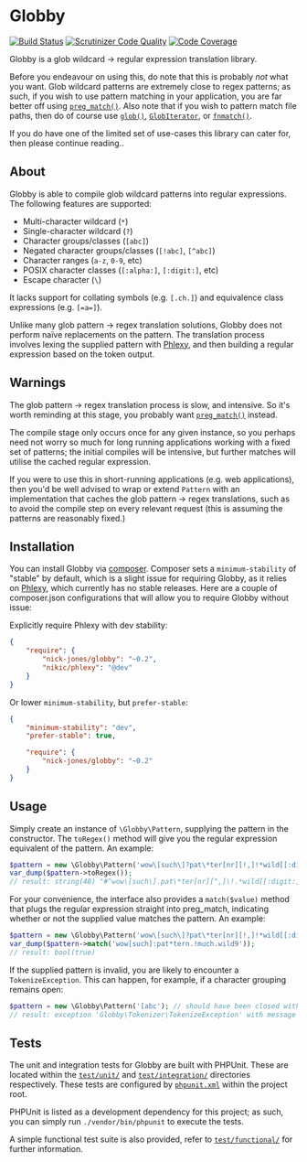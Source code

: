 # Globby

[![Build Status](https://travis-ci.org/nick-jones/Globby.svg?branch=master)](https://travis-ci.org/nick-jones/Globby) [![Scrutinizer Code Quality](https://scrutinizer-ci.com/g/nick-jones/Globby/badges/quality-score.png?s=fa89b9575c50a9e334a5894b425bdc12c85fa454)](https://scrutinizer-ci.com/g/nick-jones/Globby/) [![Code Coverage](https://scrutinizer-ci.com/g/nick-jones/Globby/badges/coverage.png?s=209893a51f5aa1747eb24265d796405e8f48903d)](https://scrutinizer-ci.com/g/nick-jones/Globby/)

Globby is a glob wildcard → regular expression translation library.

Before you endeavour on using this, do note that this is probably *not* what you want. Glob wildcard patterns
are extremely close to regex patterns; as such, if you wish to use pattern matching in your application, you are far
better off using [`preg_match()`](http://php.net/preg_match). Also note that if you wish to pattern match file paths,
then do of course use [`glob()`](http://php.net/glob), [`GlobIterator`](http://php.net/globiterator), or
[`fnmatch()`](http://php.net/fnmatch).

If you do have one of the limited set of use-cases this library can cater for, then please continue reading..

## About

Globby is able to compile glob wildcard patterns into regular expressions. The following features are supported:

* Multi-character wildcard (`*`)
* Single-character wildcard (`?`)
* Character groups/classes (`[abc]`)
* Negated character groups/classes (`[!abc]`, `[^abc]`)
* Character ranges (`a-z`, `0-9`, etc)
* POSIX character classes (`[:alpha:]`, `[:digit:]`, etc)
* Escape character (`\`)

It lacks support for collating symbols (e.g. `[.ch.]`) and equivalence class expressions (e.g. `[=a=]`).

Unlike many glob pattern → regex translation solutions, Globby does not perform naïve replacements on the pattern. The
translation process involves lexing the supplied pattern with [Phlexy](https://github.com/nikic/Phlexy), and then
building a regular expression based on the token output.

## Warnings

The glob pattern → regex translation process is slow, and intensive. So it's worth reminding at this stage, you probably
want [`preg_match()`](http://php.net/preg_match) instead.

The compile stage only occurs once for any given instance, so you perhaps need not worry so much for long running
applications working with a fixed set of patterns; the initial compiles will be intensive, but further matches will
utilise the cached regular expression.

If you were to use this in short-running applications (e.g. web applications), then you'd be well advised to wrap or
extend `Pattern` with an implementation that caches the glob pattern → regex translations, such as to avoid the compile
step on every relevant request (this is assuming the patterns are reasonably fixed.)

## Installation

You can install Globby via [composer](http://getcomposer.org). Composer sets a `minimum-stability` of "stable" by
default, which is a slight issue for requiring Globby, as it relies on [Phlexy](https://github.com/nikic/Phlexy), which
currently has no stable releases. Here are a couple of composer.json configurations that will allow you to require
Globby without issue:

Explicitly require Phlexy with dev stability:

```json
{
    "require": {
        "nick-jones/globby": "~0.2",
        "nikic/phlexy": "@dev"
    }
}
```

Or lower `minimum-stability`, but `prefer-stable`:

```json
{
    "minimum-stability": "dev",
    "prefer-stable": true,

    "require": {
        "nick-jones/globby": "~0.2"
    }
}
```

## Usage

Simply create an instance of `\Globby\Pattern`, supplying the pattern in the constructor. The `toRegex()` method
will give you the regular expression equivalent of the pattern. An example:

```php
$pattern = new \Globby\Pattern('wow\[such\]?pat\*ter[nr][!,]!*wild[[:digit:]]');
var_dump($pattern->toRegex());
// result: string(48) "#^wow\[such\].pat\*ter[nr][^,]\!.*wild[[:digit:]]$#u"
```

For your convenience, the interface also provides a `match($value)` method that plugs the regular expression straight
into preg_match, indicating whether or not the supplied value matches the pattern. An example:

```php
$pattern = new \Globby\Pattern('wow\[such\]?pat\*ter[nr][!,]!*wild[[:digit:]]');
var_dump($pattern->match('wow[such]:pat*tern.!much.wild9'));
// result: bool(true)
```

If the supplied pattern is invalid, you are likely to encounter a `TokenizeException`. This can happen, for example, if
a character grouping remains open:

```php
$pattern = new \Globby\Pattern('[abc'); // should have been closed with an "]"
// result: exception 'Globby\Tokenizer\TokenizeException' with message 'Premature end of pattern'
```

## Tests

The unit and integration tests for Globby are built with PHPUnit. These are located within the [`test/unit/`](test/unit)
and [`test/integration/`](test/integration) directories respectively. These tests are configured by
[`phpunit.xml`](phpunit.xml) within the project root.

PHPUnit is listed as a development dependency for this project; as such, you can simply run `./vendor/bin/phpunit`
to execute the tests.

A simple functional test suite is also provided, refer to [`test/functional/`](test/functional/) for further
information.
